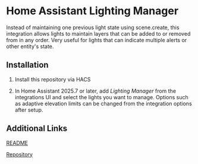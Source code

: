 # Home Assistant Lighting Manager

Instead of maintaining one previous light state using scene.create, this integration allows lights to maintain layers that can be added to or removed from in any order. Very useful for lights that can indicate multiple alerts or other entity's state.

## Installation

1) Install this repository via HACS

2) In Home Assistant 2025.7 or later, add *Lighting Manager* from the integrations UI and select the lights you want to manage. Options such as adaptive elevation limits can be changed from the integration options after setup.

## Additional Links

[README](https://github.com/zachcheatham/ha-lighting-manager/blob/master/README.md)

[Repository](https://github.com/zachcheatham/ha-lighting-manager)
